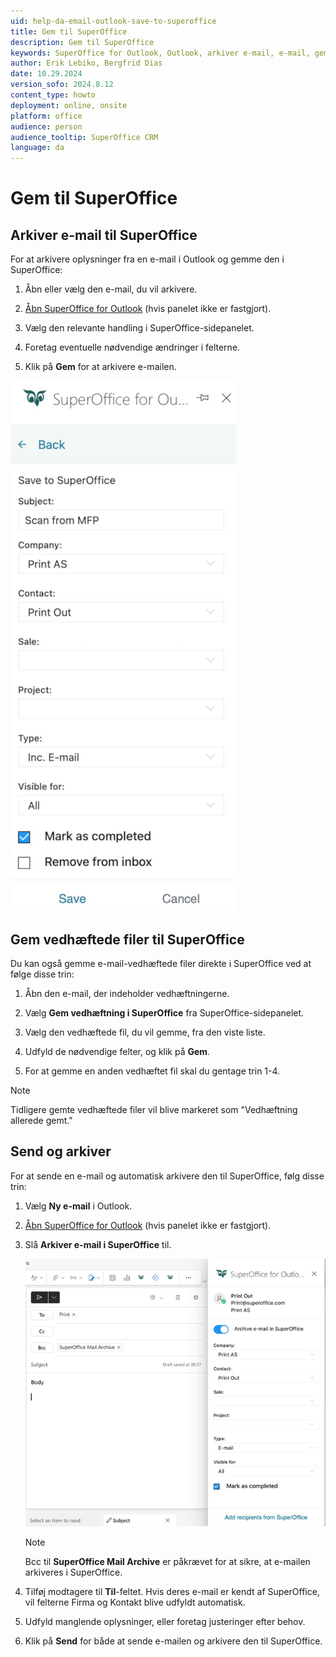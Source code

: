 ```yaml
---
uid: help-da-email-outlook-save-to-superoffice
title: Gem til SuperOffice
description: Gem til SuperOffice
keywords: SuperOffice for Outlook, Outlook, arkiver e-mail, e-mail, gem til SuperOffice, send og arkiver, gem vedhæftning, SOFO
author: Erik Lebiko, Bergfrid Dias
date: 10.29.2024
version_sofo: 2024.8.12
content_type: howto
deployment: online, onsite
platform: office
audience: person
audience_tooltip: SuperOffice CRM
language: da
---
```


# Gem til SuperOffice

## Arkiver e-mail til SuperOffice

For at arkivere oplysninger fra en e-mail i Outlook og gemme den i SuperOffice:

1. Åbn eller vælg den e-mail, du vil arkivere.

1. [Åbn SuperOffice for Outlook][1] (hvis panelet ikke er fastgjort).

1. Vælg den relevante handling i SuperOffice-sidepanelet.

1. Foretag eventuelle nødvendige ændringer i felterne.

1. Klik på **Gem** for at arkivere e-mailen.

![SuperOffice for Outlook, arkiver e-mail -screenshot][img1]

## Gem vedhæftede filer til SuperOffice

Du kan også gemme e-mail-vedhæftede filer direkte i SuperOffice ved at følge disse trin:

1. Åbn den e-mail, der indeholder vedhæftningerne.

1. Vælg **Gem vedhæftning i SuperOffice** fra SuperOffice-sidepanelet.

1. Vælg den vedhæftede fil, du vil gemme, fra den viste liste.

1. Udfyld de nødvendige felter, og klik på **Gem**.

1. For at gemme en anden vedhæftet fil skal du gentage trin 1-4.

> [!NOTE]
> Tidligere gemte vedhæftede filer vil blive markeret som "Vedhæftning allerede gemt."

## Send og arkiver

For at sende en e-mail og automatisk arkivere den til SuperOffice, følg disse trin:

1. Vælg **Ny e-mail** i Outlook.

1. [Åbn SuperOffice for Outlook][1] (hvis panelet ikke er fastgjort).

1. Slå **Arkiver e-mail i SuperOffice** til.

    ![SuperOffice for Outlook, send og arkiver -screenshot][img2]

    > [!NOTE]
    > Bcc til **SuperOffice Mail Archive** er påkrævet for at sikre, at e-mailen arkiveres i SuperOffice.

1. Tilføj modtagere til **Til**-feltet. Hvis deres e-mail er kendt af SuperOffice, vil felterne Firma og Kontakt blive udfyldt automatisk.

1. Udfyld manglende oplysninger, eller foretag justeringer efter behov.

1. Klik på **Send** for både at sende e-mailen og arkivere den til SuperOffice.

<!-- Referenced links -->
[1]: get.md#open

<!-- Referenced images -->
[img1]: ../../../../media/loc/en/email/outlook-save-to-superoffice.png
[img2]: ../../../../media/loc/en/email/outlook-send-and-archive.png

